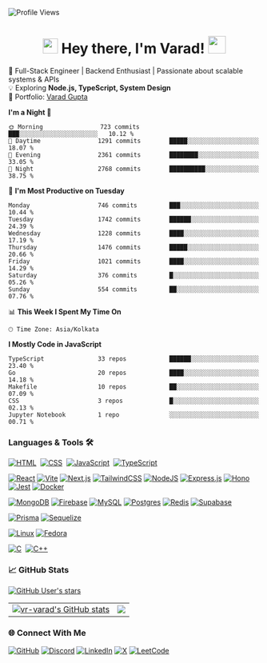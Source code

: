 ![Profile Views](https://komarev.com/ghpvc/?username=vr-varad&color=blue)

<h1 align="center">
  <img src="https://emojis.slackmojis.com/emojis/images/1531849430/4246/blob-sunglasses.gif?1531849430" width="30"/>
  Hey there, I'm Varad!  
  <img src="https://em-content.zobj.net/source/animated-noto-color-emoji/356/rocket_1f680.gif" width="35"/>
</h1>

🚀 Full-Stack Engineer | Backend Enthusiast | Passionate about scalable systems & APIs  
💡 Exploring **Node.js, TypeScript, System Design**  
📌 Portfolio: [Varad Gupta](https://vr-varad.notion.site/Varad-Gupta-Full-Stack-Developer-0c0bc1d7d34344d297d2144c350582a7)  

<!--START_SECTION:waka-->
**I'm a Night 🦉** 

```text
🌞 Morning                723 commits         ███░░░░░░░░░░░░░░░░░░░░░░   10.12 % 
🌆 Daytime                1291 commits        █████░░░░░░░░░░░░░░░░░░░░   18.07 % 
🌃 Evening                2361 commits        ████████░░░░░░░░░░░░░░░░░   33.05 % 
🌙 Night                  2768 commits        ██████████░░░░░░░░░░░░░░░   38.75 % 
```
📅 **I'm Most Productive on Tuesday** 

```text
Monday                   746 commits         ███░░░░░░░░░░░░░░░░░░░░░░   10.44 % 
Tuesday                  1742 commits        ██████░░░░░░░░░░░░░░░░░░░   24.39 % 
Wednesday                1228 commits        ████░░░░░░░░░░░░░░░░░░░░░   17.19 % 
Thursday                 1476 commits        █████░░░░░░░░░░░░░░░░░░░░   20.66 % 
Friday                   1021 commits        ████░░░░░░░░░░░░░░░░░░░░░   14.29 % 
Saturday                 376 commits         █░░░░░░░░░░░░░░░░░░░░░░░░   05.26 % 
Sunday                   554 commits         ██░░░░░░░░░░░░░░░░░░░░░░░   07.76 % 
```


📊 **This Week I Spent My Time On** 

```text
🕑︎ Time Zone: Asia/Kolkata
```

**I Mostly Code in JavaScript** 

```text
TypeScript               33 repos            ██████░░░░░░░░░░░░░░░░░░░   23.40 % 
Go                       20 repos            ████░░░░░░░░░░░░░░░░░░░░░   14.18 % 
Makefile                 10 repos            ██░░░░░░░░░░░░░░░░░░░░░░░   07.09 % 
CSS                      3 repos             █░░░░░░░░░░░░░░░░░░░░░░░░   02.13 % 
Jupyter Notebook         1 repo              ░░░░░░░░░░░░░░░░░░░░░░░░░   00.71 % 
```




<!--END_SECTION:waka-->

### Languages & Tools 🛠
[![HTML](https://img.shields.io/badge/HTML-%23E34F26.svg?logo=html5&logoColor=white)](#)&nbsp;
[![CSS](https://img.shields.io/badge/CSS-1572B6?logo=css3&logoColor=fff)](#)&nbsp;
[![JavaScript](https://img.shields.io/badge/JavaScript-F7DF1E?logo=javascript&logoColor=fff)](#)&nbsp;
[![TypeScript](https://img.shields.io/badge/TypeScript-3178C6?logo=typescript&logoColor=fff)](#)

[![React](https://img.shields.io/badge/React-%2320232a.svg?logo=react&logoColor=%2361DAFB)](#)
[![Vite](https://img.shields.io/badge/Vite-646CFF?logo=vite&logoColor=fff)](#)
[![Next.js](https://img.shields.io/badge/Next.js-black?logo=next.js&logoColor=white)](#)
	[![TailwindCSS](https://img.shields.io/badge/Tailwind%20CSS-%2338B2AC.svg?logo=tailwind-css&logoColor=white)](#)
[![NodeJS](https://img.shields.io/badge/Node.js-6DA55F?logo=node.js&logoColor=white)](#)
[![Express.js](https://img.shields.io/badge/Express.js-%23404d59.svg?logo=express&logoColor=%2361DAFB)](#)
[![Hono](https://img.shields.io/badge/Hono-E36002?logo=hono&logoColor=fff)](#)
[![Jest](https://img.shields.io/badge/Jest-C21325?logo=jest&logoColor=fff)](#)
[![Docker](https://img.shields.io/badge/Docker-2496ED?logo=docker&logoColor=fff)](#)

[![MongoDB](https://img.shields.io/badge/MongoDB-%234ea94b.svg?logo=mongodb&logoColor=white)](#)
[![Firebase](https://img.shields.io/badge/Firebase-039BE5?logo=Firebase&logoColor=white)](#)
[![MySQL](https://img.shields.io/badge/MySQL-4479A1?logo=mysql&logoColor=fff)](#)
[![Postgres](https://img.shields.io/badge/Postgres-%23316192.svg?logo=postgresql&logoColor=white)](#)
[![Redis](https://img.shields.io/badge/Redis-%23DD0031.svg?logo=redis&logoColor=white)](#)
[![Supabase](https://img.shields.io/badge/Supabase-3FCF8E?logo=supabase&logoColor=fff)](#)

[![Prisma](https://img.shields.io/badge/Prisma-2D3748?logo=prisma&logoColor=white)](#)
[![Sequelize](https://img.shields.io/badge/Sequelize-52B0E7?logo=sequelize&logoColor=fff)](#)


[![Linux](https://img.shields.io/badge/Linux-FCC624?logo=linux&logoColor=black)](#)
[![Fedora](https://img.shields.io/badge/Fedora-51A2DA?logo=fedora&logoColor=fff)](#)

[![C](https://img.shields.io/badge/C-00599C?logo=c&logoColor=white)](#)&nbsp;
[![C++](https://img.shields.io/badge/C++-%2300599C.svg?logo=c%2B%2B&logoColor=white)](#)


### 📈 GitHub Stats

[![GitHub User's stars](https://img.shields.io/github/stars/vr-varad?color=green&label=GitHub%20Stars&logo=github&style=flat-square)](https://github.com/vr-varad?tab=repositories&q=&type=public&language=&sort=stargazers)

<table>
  <tr>
    <td>
      <a href="http://www.github.com/vr-varad">
        <img src="https://github-readme-stats.vercel.app/api?username=vr-varad&show_icons=true&hide=&count_private=true&title_color=0891b2&text_color=ffffff&icon_color=0891b2&bg_color=1c1917&hide_border=true&show_icons=true" alt="vr-varad's GitHub stats" />
      </a>
    </td>
    <td>
      <a href="http://www.github.com/vr-varad">
        <img src="https://github-readme-streak-stats.herokuapp.com/?user=vr-varad&stroke=ffffff&background=1c1917&ring=0891b2&fire=0891b2&currStreakNum=ffffff&currStreakLabel=0891b2&sideNums=ffffff&sideLabels=ffffff&dates=ffffff&hide_border=true" />
      </a>
    </td>
  </tr>
</table>



### 🌐 Connect With Me


[![GitHub](https://img.shields.io/badge/GitHub-%23121011.svg?logo=github&logoColor=white)](#)
[![Discord](https://img.shields.io/badge/Discord-%235865F2.svg?&logo=discord&logoColor=white)](#)
[![LinkedIn](https://custom-icon-badges.demolab.com/badge/LinkedIn-0A66C2?logo=linkedin-white&logoColor=fff)](https://linkedin.com/in/vr-varad)
[![X](https://img.shields.io/badge/X-%23000000.svg?logo=X&logoColor=white)](https://x.com/vr_varad)
[![LeetCode](https://img.shields.io/badge/LeetCode-000000?logo=LeetCode&logoColor=#d16c06)](https://leetcode.com/u/varadgupta21)